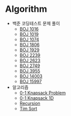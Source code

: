 # Algorithm

- 백준 코딩테스트 문제 풀이
  - [BOJ 1016](/contents/2020-10~2022-08/2021-07-26.md)
  - [BOJ 1019](/contents/2020-10~2022-08/2020-10-27.md)
  - [BOJ 1074](/contents/2020-10~2022-08/2021-04-18.md)
  - [BOJ 1806](/contents/2020-10~2022-08/2021-05-20.md)
  - [BOJ 1929](/contents/2020-10~2022-08/2021-07-18.md)
  - [BOJ 2239](/contents/2020-10~2022-08/2021-04-11.md)
  - [BOJ 2623](/contents/2020-10~2022-08/2021-05-04.md)
  - [BOJ 2749](/contents/2020-10~2022-08/2020-11-09.md)
  - [BOJ 3955](/contents/2020-10~2022-08/2021-06-26.md)
  - [BOJ 14003](/contents/2020-10~2022-08/2021-07-15.md)
  - [BOJ 15997](/contents/2020-10~2022-08/2021-05-12.md)
- 알고리즘
  - [0-1 Knapsack Problem](/contents/2023-01/2023-01-13.md)
  - [0-1 Knapsack 1D](/contents/2023-01/2023-01-14.md)
  - [Recursion](/contents/2023-02/2023-02-16.md)
  - [Tim Sort](/contents/2023-05/2023-05-03.md)

